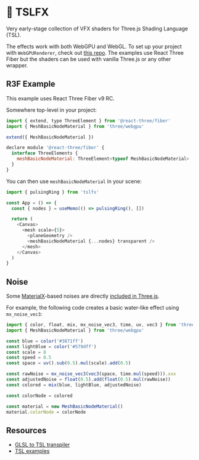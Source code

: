# 👻 TSLFX

Very early-stage collection of VFX shaders for Three.js Shading Language (TSL).

The effects work with both WebGPU and WebGL. To set up your project with `WebGPURenderer`, check out [this repo](https://github.com/verekia/three-gpu-ecosystem-tests). The examples use React Three Fiber but the shaders can be used with vanilla Three.js or any other wrapper.

## R3F Example

This example uses React Three Fiber v9 RC.

Somewhere top-level in your project:

```jsx
import { extend, type ThreeElement } from '@react-three/fiber'
import { MeshBasicNodeMaterial } from 'three/webgpu'

extend({ MeshBasicNodeMaterial })

declare module '@react-three/fiber' {
  interface ThreeElements {
    meshBasicNodeMaterial: ThreeElement<typeof MeshBasicNodeMaterial>
  }
}
```

You can then use `meshBasicNodeMaterial` in your scene:

```js
import { pulsingRing } from 'tslfx'

const App = () => {
  const { nodes } = useMemo(() => pulsingRing(), [])

  return (
    <Canvas>
      <mesh scale={5}>
        <planeGeometry />
        <meshBasicNodeMaterial {...nodes} transparent />
      </mesh>
    </Canvas>
  )
}
```

## Noise

Some [MaterialX](https://materialx.org/)-based noises are directly [included in Three.js](https://github.com/mrdoob/three.js/blob/master/examples/webgpu_materialx_noise.html).

For example, the following code creates a basic water-like effect using `mx_noise_vec3`:

```js
import { color, float, mix, mx_noise_vec3, time, uv, vec3 } from 'three/tsl'
import { MeshBasicNodeMaterial } from 'three/webgpu'

const blue = color('#3871ff')
const lightBlue = color('#579dff')
const scale = 8
const speed = 0.5
const space = uv().sub(0.5).mul(scale).add(0.5)

const rawNoise = mx_noise_vec3(vec3(space, time.mul(speed))).xxx
const adjustedNoise = float(0.5).add(float(0.5).mul(rawNoise))
const colored = mix(blue, lightBlue, adjustedNoise)

const colorNode = colored

const material = new MeshBasicNodeMaterial()
material.colorNode = colorNode
```

## Resources

- [GLSL to TSL transpiler](https://threejs.org/examples/?q=webgpu#webgpu_tsl_transpiler)
- [TSL examples](https://threejs.org/examples/?q=tsl)
